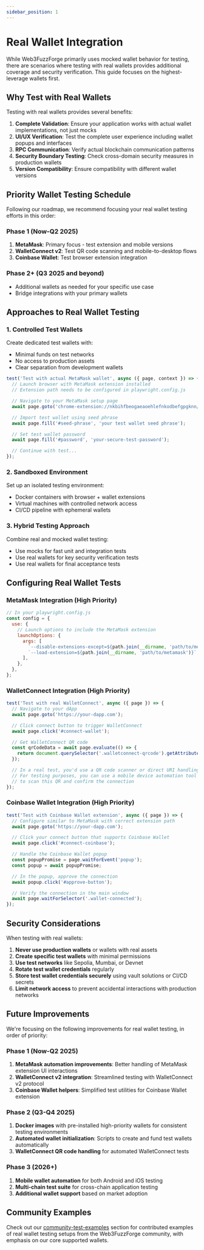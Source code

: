 ```yaml
---
sidebar_position: 1
---
```


# Real Wallet Integration

While Web3FuzzForge primarily uses mocked wallet behavior for testing, there are scenarios where testing with real wallets provides additional coverage and security verification. This guide focuses on the highest-leverage wallets first.

## Why Test with Real Wallets

Testing with real wallets provides several benefits:

1. **Complete Validation**: Ensure your application works with actual wallet implementations, not just mocks
2. **UI/UX Verification**: Test the complete user experience including wallet popups and interfaces
3. **RPC Communication**: Verify actual blockchain communication patterns
4. **Security Boundary Testing**: Check cross-domain security measures in production wallets
5. **Version Compatibility**: Ensure compatibility with different wallet versions

## Priority Wallet Testing Schedule

Following our roadmap, we recommend focusing your real wallet testing efforts in this order:

### Phase 1 (Now-Q2 2025)

1. **MetaMask**: Primary focus - test extension and mobile versions
2. **WalletConnect v2**: Test QR code scanning and mobile-to-desktop flows
3. **Coinbase Wallet**: Test browser extension integration

### Phase 2+ (Q3 2025 and beyond)

- Additional wallets as needed for your specific use case
- Bridge integrations with your primary wallets

## Approaches to Real Wallet Testing

### 1. Controlled Test Wallets

Create dedicated test wallets with:

- Minimal funds on test networks
- No access to production assets
- Clear separation from development wallets

```javascript
test('Test with actual MetaMask wallet', async ({ page, context }) => {
  // Launch browser with MetaMask extension installed
  // Extension path needs to be configured in playwright.config.js

  // Navigate to your MetaMask setup page
  await page.goto('chrome-extension://nkbihfbeogaeaoehlefnkodbefgpgknn/home.html');

  // Import test wallet using seed phrase
  await page.fill('#seed-phrase', 'your test wallet seed phrase');

  // Set test wallet password
  await page.fill('#password', 'your-secure-test-password');

  // Continue with test...
});
```

### 2. Sandboxed Environment

Set up an isolated testing environment:

- Docker containers with browser + wallet extensions
- Virtual machines with controlled network access
- CI/CD pipeline with ephemeral wallets

### 3. Hybrid Testing Approach

Combine real and mocked wallet testing:

- Use mocks for fast unit and integration tests
- Use real wallets for key security verification tests
- Use real wallets for final acceptance tests

## Configuring Real Wallet Tests

### MetaMask Integration (High Priority)

```javascript
// In your playwright.config.js
const config = {
  use: {
    // Launch options to include the MetaMask extension
    launchOptions: {
      args: [
        `--disable-extensions-except=${path.join(__dirname, 'path/to/metamask')}`,
        `--load-extension=${path.join(__dirname, 'path/to/metamask')}`,
      ],
    },
  },
};
```

### WalletConnect Integration (High Priority)

```javascript
test('Test with real WalletConnect', async ({ page }) => {
  // Navigate to your dApp
  await page.goto('https://your-dapp.com');

  // Click connect button to trigger WalletConnect
  await page.click('#connect-wallet');

  // Get WalletConnect QR code
  const qrCodeData = await page.evaluate(() => {
    return document.querySelector('.walletconnect-qrcode').getAttribute('data-qrcode');
  });

  // In a real test, you'd use a QR code scanner or direct URI handling
  // For testing purposes, you can use a mobile device automation tool
  // to scan this QR and confirm the connection
});
```

### Coinbase Wallet Integration (High Priority)

```javascript
test('Test with Coinbase Wallet extension', async ({ page }) => {
  // Configure similar to MetaMask with correct extension path
  await page.goto('https://your-dapp.com');

  // Click your connect button that supports Coinbase Wallet
  await page.click('#connect-coinbase');

  // Handle the Coinbase Wallet popup
  const popupPromise = page.waitForEvent('popup');
  const popup = await popupPromise;

  // In the popup, approve the connection
  await popup.click('#approve-button');

  // Verify the connection in the main window
  await page.waitForSelector('.wallet-connected');
});
```

## Security Considerations

When testing with real wallets:

1. **Never use production wallets** or wallets with real assets
2. **Create specific test wallets** with minimal permissions
3. **Use test networks** like Sepolia, Mumbai, or Devnet
4. **Rotate test wallet credentials** regularly
5. **Store test wallet credentials securely** using vault solutions or CI/CD secrets
6. **Limit network access** to prevent accidental interactions with production networks

## Future Improvements

We're focusing on the following improvements for real wallet testing, in order of priority:

### Phase 1 (Now-Q2 2025)

1. **MetaMask automation improvements**: Better handling of MetaMask extension UI interactions
2. **WalletConnect v2 integration**: Streamlined testing with WalletConnect v2 protocol
3. **Coinbase Wallet helpers**: Simplified test utilities for Coinbase Wallet extension

### Phase 2 (Q3-Q4 2025)

1. **Docker images** with pre-installed high-priority wallets for consistent testing environments
2. **Automated wallet initialization**: Scripts to create and fund test wallets automatically
3. **WalletConnect QR code handling** for automated WalletConnect tests

### Phase 3 (2026+)

1. **Mobile wallet automation** for both Android and iOS testing
2. **Multi-chain test suite** for cross-chain application testing
3. **Additional wallet support** based on market adoption

## Community Examples

Check out our [community-test-examples](community-test-examples) section for contributed examples of real wallet testing setups from the Web3FuzzForge community, with emphasis on our core supported wallets.
